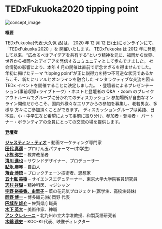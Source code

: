 # TEDxFukuoka2020 tipping point

![concept_image](/images/components/concept-image2020.webp)

**概要**

TEDxFukuoka(代表:大久保 丞)は、 2020 年 12 月 12 日(土)にオンラインにて、「TEDxFukuoka 2020 」を
開催いたします。
TEDxFukuoka は 2012 年に発足して以来、“広めるべきアイデアを共有する”という精神を元に、福岡から世界、
世界から福岡へとアイデアを発信するコミュニティとして歩んできました。
社会情勢の影響により、本年 4 月の開催は直前で断念せざるを得ませんでした。年初に掲げたテーマ
“tipping point”が正に説得力を持つ不可逆な状況であるからこそ、新たにリアルとオンラインを融合した
インタラクティブな交流を図る TEDx イベントを開催することに決定しました。
・登壇者によるプレゼンテーション(事前収録+ライブトーク)
・ホストと登壇者の Q&A
・zoom のブレイクアウトルームでグループに分かれてのディスカッション
参加場所が自由なオンライン開催だからこそ、国内外様々なエリアからの参加を募集し、老若男女、多様な
方々にご参加頂くことができます。
ディスカッショングループは英語、日本語、小・中学生など希望によって事前に振り分け、参加者・登壇者・
パートナー・ボランティアの全員にとっての交流の場を提供します。

**登壇者**

[**ジャスティン・ティオ**](/SpeakerList/Profile/#/images/speakers/2020/justin-teoh-profile.webp) – 動画マーケティング専門家  
[**田代 真遥**](/SpeakerList/Profile/#/images/speakers/2020/maharu-tashiro.webp) – プロけん玉パフォーマー(中学生)  
[**小熊 弥生**](/SpeakerList/Profile/#/images/speakers/2020/yayoi-oguma.webp) – 教育改革者  
[**清川 進也**](/SpeakerList/Profile/#/images/speakers/2020/shinya-kiyokawa.webp) – サウンドデザイナー、プロデューサー  
[**鮎永 麻琴**](/SpeakerList/Profile/#/images/speakers/2020/makoto-ayunaga.webp) – 自由人  
[**落合 渉悟**](/SpeakerList/Profile/#/images/speakers/2020/shogo-ochiai.webp) – ブロックチェーン技術者、思想家  
[**五十嵐 美樹**](/SpeakerList/Profile/#/images/speakers/2020/miki-igarashi.webp) – サイエンスエデュテーナー、東京大学大学院客員研究員  
[**志村 祥瑚**](/SpeakerList/Profile/#/images/speakers/2020/shogo-shimura.webp) – 精神科医、マジシャン  
[**宇野 裕美香、由里子**](/SpeakerList/Profile/#/images/speakers/2020/yumika-yuriko-uno.webp) – 菜の花元気プロジェクト(医学生、高校生姉妹)  
[**岡野 博一**](/SpeakerList/Profile/#/images/speakers/2020/hirokazu-okano.webp) – 博多織元(株)岡野 代表  
[**円城寺 雄介**](/SpeakerList/Profile/#/images/speakers/2020/yusuke-engeorge.webp) – 佐賀県庁職員  
[**木下 英大**](/SpeakerList/Profile#/images/speakers/2020/hideo-kinoshita.webp) – 美術作家、神職  
[**アン クレシーニ**](/SpeakerList/Profile#/images/speakers/2020/justin-teoh-profile.webp) – 北九州市立大学准教授、和製英語研究者  
[**木綿 達史**](/SpeakerList/Profile#/images/speakers/2020/tatsushi-momen.webp) – KOO-KI 代表、映像ディレクター
